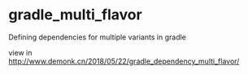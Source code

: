 # gradle_multi_flavor
Defining dependencies for multiple variants in gradle

view in http://www.demonk.cn/2018/05/22/gradle_dependency_multi_flavor/
